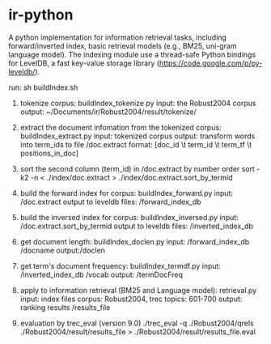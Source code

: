 # ir-python
A python implementation for information retrieval tasks, including forward/inverted index, basic retrieval models (e.g., BM25, uni-gram language model). The indexing module use a thread-safe Python bindings for LevelDB, a fast key-value storage library (https://code.google.com/p/py-leveldb/).

run: sh buildIndex.sh

1. tokenize corpus: buildIndex_tokenize.py
input: the Robust2004 corpus
output: ~/Documents/ir/Robust2004/result/tokenize/

2. extract the document infomation from the tokenized corpus: buildIndex_extract.py
input: tokenized corpus
output: transform words into term_ids to file /doc.extract
        format: [doc_id \t term_id \t term_tf \t positions_in_doc]

3. sort the second column (term_id) in /doc.extract by number order
sort -k2 -n < ./index/doc.extract > ./index/doc.extract.sort_by_termid

4. build the forward index for corpus: buildIndex_forward.py
input: /doc.extract
output to leveldb files: /forward_index_db

5. build the inversed index for corpus: buildIndex_inversed.py
input: /doc.extract.sort_by_termid
output to leveldb files: /inverted_index_db

6. get document length: buildIndex_doclen.py
input: /forward_index_db
        /docname
output:/doclen

7. get term's document frequency: buildIndex_termdf.py
input: /inverted_index_db
        /vocab
output: /termDocFreq

8. apply to information retrieval (BM25 and Language model): retrieval.py
input: index files
 		 corpus: Robust2004, trec topics: 601-700 
output:  ranking results
      /results_file

9. evaluation by trec_eval (version 9.0)
./trec_eval -q ./Robust2004/qrels ./Robust2004/result/results_file > ./Robust2004/result/results_file.eval





